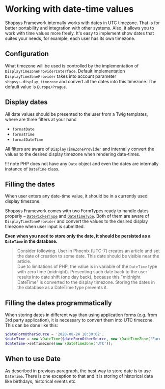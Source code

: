 # Working with date-time values

Shopsys Framework internally works with dates in UTC timezone.
That is for better portability and integration with other systems.
Also, it allows you to work with time values more freely.
It's easy to implement show dates that suites your needs, for example, each user has its own timezone.

## Configuration

What timezone will be used is controlled by the implementation of `DisplayTimeZoneProviderInterface`.
Default implementation `DisplayTimeZoneProvider` takes into account parameter `shopsys.display_timezone` and convert all the dates into this timezone.
The default value is `Europe/Prague`.

## Display dates

All date values should be presented to the user from a Twig templates, where are three filters at your hand

- `formatDate`
- `formatTime`
- `formatDateTime`

All filters are aware of `DisplayTimeZoneProvider` and internally convert the values to the desired display timezone when rendering date-times.

!!! note
    PHP does not have any `Date` object and even the dates are internally instance of `DateTime` class.

## Filling the dates

When user enters any date-time value, it should be in a currently used display timezone.

Shopsys Framework comes with two FormTypes ready to handle dates properly – [`DatePickerType`](./using-form-types.md#datepickertype) and [`DateTimeType`](./using-form-types.md#datetimetype).
Both of them are aware of `DisplayTimeZoneProvider` and convert the values to the desired display timezone when user input is submitted.

**Even when you need to store only the date, it should be persisted as a `DateTime` in the database.**

> Consider following. User in Phoenix (UTC-7) creates an article and set the date of creation to some date.
This date should be visible near the article.  
Due to limitations of PHP, the value is in variable of the `DateTime` type with zero time (midnight).
Presenting such date back to the user results into date shift (one day back), because this "midnight DateTime" is converted to the display timezone.
Storing the dates in the database as a DateTime type prevents it.

## Filling the dates programmatically

When storing dates in different way than using application forms (e.g. from 3rd party application), it is necessary to convert them into UTC timezone.
This can be done like this:
```php
$dateFormOtherSource = '2020-08-24 18:30:02';
$dateTime = new \DateTime($dateFormOtherSource, new \DateTimeZone('Europe/Prague'));
$dateTime->setTimezone(new \DateTimeZone('UTC'));
```

## When to use Date

As described in previous paragraph, the best way to store date is to use `DateTime`.
There is one exception to that and it is storing of historical data like birthdays, historical events etc.
